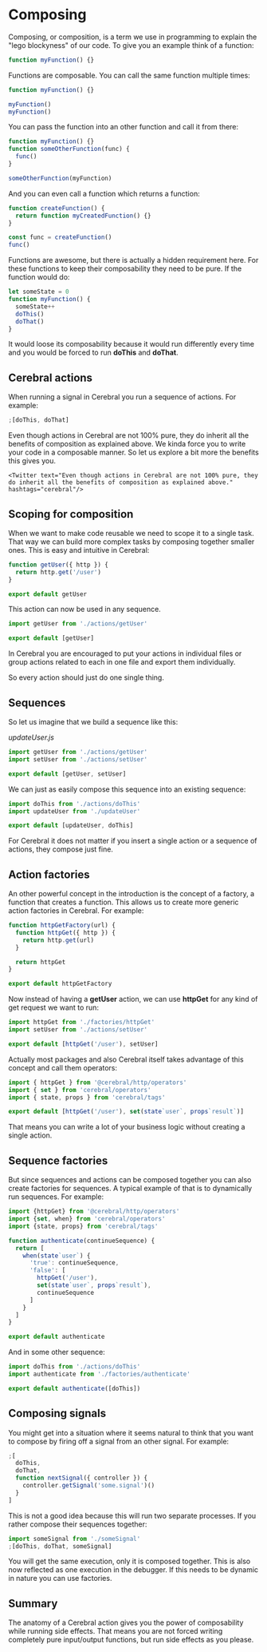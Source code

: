# Composing

Composing, or composition, is a term we use in programming to explain the "lego blockyness" of our code. To give you an example think of a function:

```js
function myFunction() {}
```

Functions are composable. You can call the same function multiple times:

```js
function myFunction() {}

myFunction()
myFunction()
```

You can pass the function into an other function and call it from there:

```js
function myFunction() {}
function someOtherFunction(func) {
  func()
}

someOtherFunction(myFunction)
```

And you can even call a function which returns a function:

```js
function createFunction() {
  return function myCreatedFunction() {}
}

const func = createFunction()
func()
```

Functions are awesome, but there is actually a hidden requirement here. For these functions to keep their composability they need to be pure. If the function would do:

```js
let someState = 0
function myFunction() {
  someState++
  doThis()
  doThat()
}
```

It would loose its composability because it would run differently every time and you would be forced to run **doThis** and **doThat**.

## Cerebral actions

When running a signal in Cerebral you run a sequence of actions. For example:

```js
;[doThis, doThat]
```

Even though actions in Cerebral are not 100% pure, they do inherit all the benefits of composition as explained above. We kinda force you to write your code in a composable manner. So let us explore a bit more the benefits this gives you.

```marksy
<Twitter text="Even though actions in Cerebral are not 100% pure, they do inherit all the benefits of composition as explained above." hashtags="cerebral"/>
```

## Scoping for composition

When we want to make code reusable we need to scope it to a single task. That way we can build more complex tasks by composing together smaller ones. This is easy and intuitive in Cerebral:

```js
function getUser({ http }) {
  return http.get('/user')
}

export default getUser
```

This action can now be used in any sequence.

```js
import getUser from './actions/getUser'

export default [getUser]
```

In Cerebral you are encouraged to put your actions in individual files or group actions related to each in one file and export them individually.

So every action should just do one single thing.

## Sequences

So let us imagine that we build a sequence like this:

_updateUser.js_

```js
import getUser from './actions/getUser'
import setUser from './actions/setUser'

export default [getUser, setUser]
```

We can just as easily compose this sequence into an existing sequence:

```js
import doThis from './actions/doThis'
import updateUser from './updateUser'

export default [updateUser, doThis]
```

For Cerebral it does not matter if you insert a single action or a sequence of actions, they compose just fine.

## Action factories

An other powerful concept in the introduction is the concept of a factory, a function that creates a function. This allows us to create more generic action factories in Cerebral. For example:

```js
function httpGetFactory(url) {
  function httpGet({ http }) {
    return http.get(url)
  }

  return httpGet
}

export default httpGetFactory
```

Now instead of having a **getUser** action, we can use **httpGet** for any kind of get request we want to run:

```js
import httpGet from './factories/httpGet'
import setUser from './actions/setUser'

export default [httpGet('/user'), setUser]
```

Actually most packages and also Cerebral itself takes advantage of this concept and call them operators:

```js
import { httpGet } from '@cerebral/http/operators'
import { set } from 'cerebral/operators'
import { state, props } from 'cerebral/tags'

export default [httpGet('/user'), set(state`user`, props`result`)]
```

That means you can write a lot of your business logic without creating a single action.

## Sequence factories

But since sequences and actions can be composed together you can also create factories for sequences. A typical example of that is to dynamically run sequences. For example:

```js
import {httpGet} from '@cerebral/http/operators'
import {set, when} from 'cerebral/operators'
import {state, props} from 'cerebral/tags'

function authenticate(continueSequence) {
  return [
    when(state`user`) {
      'true': continueSequence,
      'false': [
        httpGet('/user'),
        set(state`user`, props`result`),
        continueSequence
      ]
    }
  ]
}

export default authenticate
```

And in some other sequence:

```js
import doThis from './actions/doThis'
import authenticate from './factories/authenticate'

export default authenticate([doThis])
```

## Composing signals

You might get into a situation where it seems natural to think that you want to compose by firing off a signal from an other signal. For example:

```js
;[
  doThis,
  doThat,
  function nextSignal({ controller }) {
    controller.getSignal('some.signal')()
  }
]
```

This is not a good idea because this will run two separate processes. If you rather compose their sequences together:

```js
import someSignal from './someSignal'
;[doThis, doThat, someSignal]
```

You will get the same execution, only it is composed together. This is also now reflected as one execution in the debugger. If this needs to be dynamic in nature you can use factories.

## Summary

The anatomy of a Cerebral action gives you the power of composability while running side effects. That means you are not forced writing completely pure input/output functions, but run side effects as you please.
